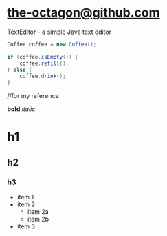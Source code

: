 # the-octagon@github.com

[TextEditor](http://github.com/the-octagon/TextEditor) - a simple Java text editor

```java
Coffee coffee = new Coffee();

if (coffee.isEmpty()) {
	coffee.refill();
} else {
	coffee.drink();
}

```
  
  
  
  
  
  
  
  
  
//for my reference

**bold**
*italic*

# h1
## h2
### h3

* item 1
* item 2
	* item 2a
	* item 2b
* item 3


